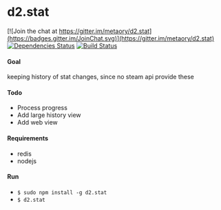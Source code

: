 # d2.stat
[![Join the chat at https://gitter.im/metaory/d2.stat](https://badges.gitter.im/JoinChat.svg)](https://gitter.im/metaory/d2.stat)
[![Dependencies Status](https://david-dm.org/metaory/d2.stat.svg)](https://david-dm.org/metaory/d2.stat)
[![Build Status](https://secure.travis-ci.org/metaory/d2.stat.svg)](http://travis-ci.org/metaory/d2.stat)


#### Goal
keeping history of stat changes, since no steam api provide these

#### Todo
 * Process progress
 * Add large history view
 * Add web view

#### Requirements
 * redis
 * nodejs

#### Run
* <code>$ sudo npm install -g d2.stat</code>
* <code>$ d2.stat</code>

